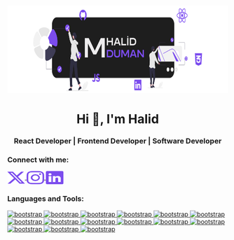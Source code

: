 <div align="center">
  <img src="MHD.svg" alt="Açıklama" width="700" height="200">
</div>

<h1 align="center">Hi 👋, I'm Halid</h1>
<h3 align="center">React Developer | Frontend Developer | Software Developer</h3>

<h3 align="left">Connect with me:</h3>
<p align="left">
  <a href="https://x.com/yugizoh" target="blank">
    <img align="center" src="x.svg" alt="m-halid-duman" height="30" width="40" />
  </a>
  <a href="https://www.instagram.com/halid.raw/" target="blank">
    <img align="center" src="instagram.svg" alt="halid.raw" height="30" width="40" />
  </a>
   <a href="https://linkedin.com/in/m-halid-duman" target="blank">
    <img align="center" src="linkedin.svg" alt="halid.raw" height="30" width="40" />
  </a>
</p>

<h3 align="left">Languages and Tools:</h3>
<p align="left">
  <a href="https://getbootstrap.com/" target="_blank" rel="noreferrer">
    <img src="https://lambent-alfajores-5c48a5.netlify.app/images/1.svg" alt="bootstrap" width="40" height="40"/>
  </a>

   <a href="https://tr.wikipedia.org/wiki/HTML" target="_blank" rel="noreferrer">
    <img src="https://lambent-alfajores-5c48a5.netlify.app/images/3.svg" alt="bootstrap" width="40" height="40"/>
  </a>

   <a href="https://tr.wikipedia.org/wiki/CSS" target="_blank" rel="noreferrer">
    <img src="https://lambent-alfajores-5c48a5.netlify.app/images/13.svg" alt="bootstrap" width="40" height="40"/>
  </a>

   <a href="https://sass-lang.com/" target="_blank" rel="noreferrer">
    <img src="https://lambent-alfajores-5c48a5.netlify.app/images/7.svg" alt="bootstrap" width="40" height="40"/>
  </a>

   <a href="----" target="_blank" rel="noreferrer">
    <img src="https://lambent-alfajores-5c48a5.netlify.app/images/10.svg" alt="bootstrap" width="40" height="40"/>
  </a>

   <a href="https://www.postman.com/" target="_blank" rel="noreferrer">
    <img src="https://lambent-alfajores-5c48a5.netlify.app/images/11.svg" alt="bootstrap" width="40" height="40"/>
  </a>

   <a href="https://git-scm.com/" target="_blank" rel="noreferrer">
    <img src="https://lambent-alfajores-5c48a5.netlify.app/images/8.svg" alt="bootstrap" width="40" height="40"/>
  </a>

   <a href="https://github.com/halidduman" target="_blank" rel="noreferrer">
    <img src="https://lambent-alfajores-5c48a5.netlify.app/images/9.svg" alt="bootstrap" width="40" height="40"/>
  </a>
  
   <a href="https://tr.wikipedia.org/wiki/JavaScript" target="_blank" rel="noreferrer">
    <img src="https://lambent-alfajores-5c48a5.netlify.app/images/6.svg" alt="bootstrap" width="40" height="40"/>
  </a>

   <a href="https://react.dev/" target="_blank" rel="noreferrer">
    <img src="https://lambent-alfajores-5c48a5.netlify.app/images/15.svg" alt="bootstrap" width="40" height="40"/>
  </a>

   <a href="https://www.jenkins.io/" target="_blank" rel="noreferrer">
    <img src="https://lambent-alfajores-5c48a5.netlify.app/images/12.svg" alt="bootstrap" width="40" height="40"/>
  </a>

   <a href="https://www.adobe.com/tr/products/illustrator/campaign/pricing.html?gclid=Cj0KCQjw6uWyBhD1ARIsAIMcADpdTKV4EIBs7KTKKMCwihho3Vj0M5RGhDG5JYYFRs3U3CixS3JPY94aAkkPEALw_wcB&skwcid=AL!3085!3!602588947667!e!!g!!abode%20illustrator&mv=search&mv2=paidsearch&sdid=GMCWY69B&ef_id=Cj0KCQjw6uWyBhD1ARIsAIMcADpdTKV4EIBs7KTKKMCwihho3Vj0M5RGhDG5JYYFRs3U3CixS3JPY94aAkkPEALw_wcB:G:s&s_kwcid=AL!3085!3!602588947667!e!!g!!abode%20illustrator!1448693953!55308607566&gad_source=1" target="_blank" rel="noreferrer">
    <img src="https://lambent-alfajores-5c48a5.netlify.app/images/14.svg" alt="bootstrap" width="40" height="40"/>
  </a>


  <a href="https://nodejs.org/en" target="_blank" rel="noreferrer">
    <img src="https://lambent-alfajores-5c48a5.netlify.app/images/2.svg" alt="bootstrap" width="40" height="40"/>
  </a>

  <a href="https://aws.amazon.com/tr/free/?gclid=Cj0KCQjw6uWyBhD1ARIsAIMcADqZi4os6-qUM_GWYrVQToA1k-oLOjn8s5p__UAglsWZU49FvTelM6gaAo6XEALw_wcB&trk=4afc2f2e-9eb0-4686-a253-878759f1feb9&sc_channel=ps&ef_id=Cj0KCQjw6uWyBhD1ARIsAIMcADqZi4os6-qUM_GWYrVQToA1k-oLOjn8s5p__UAglsWZU49FvTelM6gaAo6XEALw_wcB:G:s&s_kwcid=AL!4422!3!645208863499!e!!g!!aws!19580263879!144835121949&all-free-tier.sort-by=item.additionalFields.SortRank&all-free-tier.sort-order=asc&awsf.Free%20Tier%20Types=*all&awsf.Free%20Tier%20Categories=*all" target="_blank" rel="noreferrer">
    <img src="https://lambent-alfajores-5c48a5.netlify.app/images/5.svg" alt="bootstrap" width="40" height="40"/>
  </a>

  <a href="https://www.blender.org/" target="_blank" rel="noreferrer">
    <img src="https://lambent-alfajores-5c48a5.netlify.app/images/4.svg" alt="bootstrap" width="40" height="40"/>
  </a>

  <!-- Add other icons similarly -->
</p>
